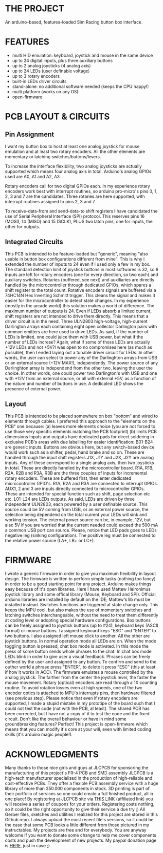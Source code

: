 # THE PROJECT
An arduino-based, features-loaded Sim Racing button box interface.

# FEATURES
- multi HID emulation: keyboard, joystick and mouse in the same device
- up to 24 digital inputs, plus three auxiliary buttons
- up to 2 analog joysticks (4 analog axis)
- up to 24 LEDs (user definable voltage)
- up to 3 rotary encoders
- built-in LEDs driver circuits
- stand-alone: no additional software needed (keeps the CPU happy!)
- multi platform (works on any OS)
- open-firmware

# PCB LAYOUT & CIRCUITS
## Pin Assignment
I want my button box to host at least one analog joystick for mouse emulation and at least two rotary encoders. All the other elements are momentary or latching switches/buttons/levers.

To increase the interface flexibility, two analog joysticks are actually supported which means four analog axis in total. Arduino's analog GPIOs used are A0, A1 and A2, A3.

Rotary encoders call for two digital GPIOs each. In my experience rotary encoders work best with interrupt routines, so arduino pro-micro's pins 0, 1, 2, 3 and 7 are the candidates. Three rotaries are here supported, with interrupt routines assigned to pins 2, 3 and 7.

To receive-data-from and send-data-to shift registers I have candidated the use of Serial Peripheral Interface (SPI) protocol. This reserves pins 16 (MOSI), 14 (MISO) and 15 (SCLK), PLUS two latch pins, one for inputs, the other for outputs.
## Integrated Circuits
This PCB is intended to be feature-loaded but "generic", meaning "also usable in button box configurations different from mine". This is why I extended the number of inputs to 24 even if I used only a few in my box. The standard detection limit of joystick buttons in most softwares is 32, so 8 inputs are left for rotary encoders (one for every direction, so two each) and auxiliary switches. Rotaries (buffered, see next) and auxiliaries are directly handled by the microcontroller through dedicated GPIOs, which spares a shift register to the total count.
Rotative encoders signals are buffered via a 74HC14N Hex Inverting Schmitt trigger. This cleans the signal and makes it easier for the microcontroller to detect state changes. In my experience (mostly in the arcade world) this solution makes a world of difference.
The maximum number of outputs is 24. Even if LEDs absorb a limited current, shift registers are not intended to drive them directly. This means that a driver circuit is in the need. Three ULN2803 high-voltage, high-current Darlington arrays each containing eight open collector Darlington pairs with common emitters are here used to drive LEDs.
As said, if the number of LEDs is limited, one could juice them with USB power, but what if the number of LEDs increse? Again, what if some of those LEDs are actually +12V LEDs and not +5V?I was open to no compromises here (as much as possible), then I ended laying out a tunable driver circuit for LEDs. In other words, the user can select to power any of the Darlinghton arrays from USB or an external source (+12V MAX!), independently. The power source of any Darlinghton array is independend from the other two, leaving the user the choice. In other words, one could power two Darlington's with USB and one with +12V from an external source, or all with external +5V, as a function of the nature and number of buttons in use.
A dedicated LED shows the presence of external power.
## Layout
This PCB is intended to be placed somewhere on box "bottom" and wired to elements through cables. I preferred this approach to the "elements on the PCB" one because:
(a) leaves more elements choice (you are not forced to use those very specific elements matching the PCB footprint)
(b) limits PCB dimensions
Inputs and outputs have dedicated pads for direct soldering in exclusive PCB's areas with due labelling for easier identification:
B01-B24 are generic inputs. Buttons are obvious here, but any switch-based device would work such as a shifter, pedal, hand brake and so on. These are handled through the input shift registers
J1X, J1Y and J2X, J2Y are analog inputs. Any of these correspond to a single analog axis, then two joysticks in total. These are directly handled by the microcontroller board.
R1A, R1B, R2A, R2B and R3A, R3B are the three couples of inputs for incremental rotary encoders. These are buffered first, then enter dedicated microcontroller GPIO's. R1A, R2A and R3A are connected to interrupt GPIOs.
AUX1, 2 and 3 are inputs directly connected to microcontroller GPIOs. These are intended for special function such as shift, page selection etc etc.
L01-L24 are LEDs outputs. As said, LEDs are driven by three independent ULN2803, each powered by a user definable source. This source could be 5V coming from USB, or an external power source, the selection being dependend on the total current your LEDs will sink and working tension. The external power source can be, in example, 12V, but also 5V if you are worried that the current needed could exceed the 500 mA a common USB port can source.
Please, notice that LED pads goes to LEDs negative leg (sinking configuration). The positive leg must be connected to the relative power source (LA+, LB+ or LC+).

# FIRMWARE
I wrote a generic firmware in order to give you maximum flexibility in layout design. The firmware is written to perform simple tasks (nothing too fancy) in order to be a good starting point for any project.
Arduino makes things easy because of it's open libraries. Here I have used Mattew Heironimus joystick library and some offical library (Mouse, Keyboard and SPI). Official arduino libraries are installed by default on the IDE; Mattew's lib must be installed instead.
Switches functions are triggered at state change only. This keeps the MPU cool, but also makes the use of momentary switches and latching switches interchangeable, without the need to treat them differently at coding level or adopting special hardware configurations. Box buttons can be freely assigned to joystick buttons (up to #24), keyboard keys (ASCII format) or mouse buttons. I assigned keyboard keys "ESC" and "ENTER" to two buttons. I also assigned left mouse click to another. All the other are joystick buttons.
In normal operation mode all LEDs are on.
When the mode toggling button is pressed, chat box mode is activated. In this mode the press of some button sends whole phrases to the chat. In chat box mode LEDs blink in order to give user a visual feedback. Phrases can be freely defined by the user and assigned to any button. To confirm and send to the outher world a phrase press "ENTER", to delete it press "ESC" (this at least if how it works in ACC).
The firmware emulates a mouse controlled by the analog joystick. The farther from the center the joystick lever, the faster the mouse movement.
Rotary (optical) encoders are read through a 1X counting routine. To avoid rotation losses even at high speeds, one of the two encoder optics is attached to MPU's interrupts pins, then hardware filtered (see previous step).
Please notice that even if rotary encoders are supported, I made a stupid mistake in my prototipe of the board such that I could not test the code (not with the PCB, at least). The shared PCB has been corrected, but I have not a copy of it to test the code and the fixed circuit. 
Don't like the overall behaviour or have in mind some groundbreaking features? Perfect! This project is open-firmware which means that you can modify it's core at your will, even with limited coding skills (it's arduino magic people!).

# ACKNOWLEDGMENTS
Many thanks to those nice girls and guys at JLCPCB for sponsoring the manufacturing of this project's FR-4 PCB and SMD assembly
JLCPCB is a high-tech manufacturer specialized in the production of high-reliable and cost-effective PCBs. They offer a flexible PCB assembly service with a huge library of more than 350.000 components in stock.
3D printing is part of their portfolio of services so one could create a full finished product, all in one place!
By registering at JLCPCB site via [THIS LINK](https://jlcpcb.com/IAT) (affiliated link) you will receive a series of coupons for your orders. Registering costs nothing, so it could be the right opportunity to give their service a due try ;)
All Gerber files, sketches and utilities I realized for this project are stored in this Github repo. I always upload the most recent file's versions, so it could be the case that some PCB looks a little different from those pictured in my instructables.
My projects are free and for everybody. You are anyway welcome if you want to donate some change to help me cover components costs and push the development of new projects.
My paypal donation page is [HERE](https://paypal.me/GuidolinMarco?country.x=IT&locale.x=it_IT), just in case ;)
